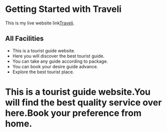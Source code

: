 # Getting Started with Traveli

This is my live website link[Traveli](https://traveli-fcf90.firebaseapp.com/).

## All Facilities

- This is a tourist guide website.
- Here you will discover the best tourist guide.
- You can take any guide according to package.
- You can book your desire guide advance.
- Explore the best tourist place.

# This is a tourist guide website.You will find the best quality service over here.Book your preference from home. 